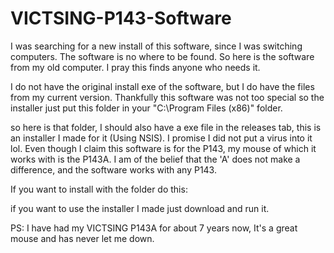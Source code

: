 # VICTSING-P143-Software
I was searching for a new install of this software, since I was switching computers. The software is no where to be found. So here is the software from my old computer. I pray this finds anyone who needs it.

I do not have the original install exe of the software, but I do have the files from my current version. Thankfully this software was not too special so the installer just put this folder in your "C:\Program Files (x86)" folder.

so here is that folder, I should also have a exe file in the releases tab, this is an installer I made for it (Using NSIS). I promise I did not put a virus into it lol. Even though I claim this software is for the P143, my mouse of which it works with is the P143A. I am of the belief that the 'A' does not make a difference, and the software works with any P143.

If you want to install with the folder do this:

if you want to use the installer I made just download and run it.

PS: I have had my VICTSING P143A for about 7 years now, It's a great mouse and has never let me down.
